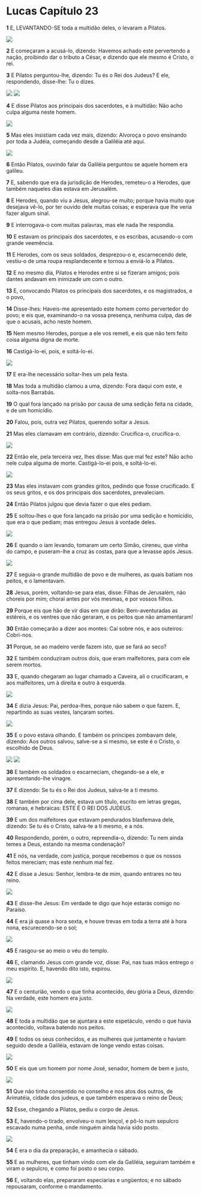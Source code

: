 # Lucas Capítulo 23

**1** 	E, LEVANTANDO-SE toda a multidão deles, o levaram a Pilatos.

![](../Images/SweetPublishing/40-27-1.jpg) 

**2** 	E começaram a acusá-lo, dizendo: Havemos achado este pervertendo a nação, proibindo dar o tributo a César, e dizendo que ele mesmo é Cristo, o rei.

**3** 	E Pilatos perguntou-lhe, dizendo: Tu és o Rei dos Judeus? E ele, respondendo, disse-lhe: Tu o dizes.

![](../Images/SweetPublishing/40-27-2.jpg) ![](../Images/SweetPublishing/40-27-3.jpg) 

**4** 	E disse Pilatos aos principais dos sacerdotes, e à multidão: Não acho culpa alguma neste homem.

![](../Images/SweetPublishing/42-23-4.jpg) 

**5** 	Mas eles insistiam cada vez mais, dizendo: Alvoroça o povo ensinando por toda a Judéia, começando desde a Galiléia até aqui.

![](../Images/SweetPublishing/40-27-4.jpg) 

**6** 	Então Pilatos, ouvindo falar da Galiléia perguntou se aquele homem era galileu.

**7** 	E, sabendo que era da jurisdição de Herodes, remeteu-o a Herodes, que também naqueles dias estava em Jerusalém.

**8** 	E Herodes, quando viu a Jesus, alegrou-se muito; porque havia muito que desejava vê-lo, por ter ouvido dele muitas coisas; e esperava que lhe veria fazer algum sinal.

**9** 	E interrogava-o com muitas palavras, mas ele nada lhe respondia.

**10** 	E estavam os principais dos sacerdotes, e os escribas, acusando-o com grande veemência.

**11** 	E Herodes, com os seus soldados, desprezou-o e, escarnecendo dele, vestiu-o de uma roupa resplandecente e tornou a enviá-lo a Pilatos.

**12** 	E no mesmo dia, Pilatos e Herodes entre si se fizeram amigos; pois dantes andavam em inimizade um com o outro.

**13** 	E, convocando Pilatos os principais dos sacerdotes, e os magistrados, e o povo,

**14** 	Disse-lhes: Haveis-me apresentado este homem como pervertedor do povo; e eis que, examinando-o na vossa presença, nenhuma culpa, das de que o acusais, acho neste homem.

**15** 	Nem mesmo Herodes, porque a ele vos remeti, e eis que não tem feito coisa alguma digna de morte.

**16** 	Castigá-lo-ei, pois, e soltá-lo-ei.

![](../Images/SweetPublishing/40-27-5.jpg) 

**17** 	E era-lhe necessário soltar-lhes um pela festa.

**18** 	Mas toda a multidão clamou a uma, dizendo: Fora daqui com este, e solta-nos Barrabás.

**19** 	O qual fora lançado na prisão por causa de uma sedição feita na cidade, e de um homicídio.

**20** 	Falou, pois, outra vez Pilatos, querendo soltar a Jesus.

**21** 	Mas eles clamavam em contrário, dizendo: Crucifica-o, crucifica-o.

![](../Images/SweetPublishing/42-23-7.jpg) 

**22** 	Então ele, pela terceira vez, lhes disse: Mas que mal fez este? Não acho nele culpa alguma de morte. Castigá-lo-ei pois, e soltá-lo-ei.

![](../Images/SweetPublishing/42-23-8.jpg) 

**23** 	Mas eles instavam com grandes gritos, pedindo que fosse crucificado. E os seus gritos, e os dos principais dos sacerdotes, prevaleciam.

**24** 	Então Pilatos julgou que devia fazer o que eles pediam.

**25** 	E soltou-lhes o que fora lançado na prisão por uma sedição e homicídio, que era o que pediam; mas entregou Jesus à vontade deles.

![](../Images/SweetPublishing/42-23-9.jpg) 

**26** 	E quando o iam levando, tomaram um certo Simão, cireneu, que vinha do campo, e puseram-lhe a cruz às costas, para que a levasse após Jesus.

![](../Images/SweetPublishing/40-27-9.jpg) 

**27** 	E seguia-o grande multidão de povo e de mulheres, as quais batiam nos peitos, e o lamentavam.

**28** 	Jesus, porém, voltando-se para elas, disse: Filhas de Jerusalém, não choreis por mim; chorai antes por vós mesmas, e por vossos filhos.

**29** 	Porque eis que hão de vir dias em que dirão: Bem-aventuradas as estéreis, e os ventres que não geraram, e os peitos que não amamentaram!

**30** 	Então começarão a dizer aos montes: Caí sobre nós, e aos outeiros: Cobri-nos.

**31** 	Porque, se ao madeiro verde fazem isto, que se fará ao seco?

**32** 	E também conduziram outros dois, que eram malfeitores, para com ele serem mortos.

**33** 	E, quando chegaram ao lugar chamado a Caveira, ali o crucificaram, e aos malfeitores, um à direita e outro à esquerda.

![](../Images/SweetPublishing/40-27-10.jpg) 

**34** 	E dizia Jesus: Pai, perdoa-lhes, porque não sabem o que fazem. E, repartindo as suas vestes, lançaram sortes.

![](../Images/SweetPublishing/40-27-11.jpg) 

**35** 	E o povo estava olhando. E também os príncipes zombavam dele, dizendo: Aos outros salvou, salve-se a si mesmo, se este é o Cristo, o escolhido de Deus.

![](../Images/SweetPublishing/40-27-13.jpg) ![](../Images/SweetPublishing/40-27-14.jpg) 

**36** 	E também os soldados o escarneciam, chegando-se a ele, e apresentando-lhe vinagre.

**37** 	E dizendo: Se tu és o Rei dos Judeus, salva-te a ti mesmo.

**38** 	E também por cima dele, estava um título, escrito em letras gregas, romanas, e hebraicas: ESTE É O REI DOS JUDEUS.

**39** 	E um dos malfeitores que estavam pendurados blasfemava dele, dizendo: Se tu és o Cristo, salva-te a ti mesmo, e a nós.

**40** 	Respondendo, porém, o outro, repreendia-o, dizendo: Tu nem ainda temes a Deus, estando na mesma condenação?

**41** 	E nós, na verdade, com justiça, porque recebemos o que os nossos feitos mereciam; mas este nenhum mal fez.

**42** 	E disse a Jesus: Senhor, lembra-te de mim, quando entrares no teu reino.

![](../Images/SweetPublishing/40-27-12.jpg) 

**43** 	E disse-lhe Jesus: Em verdade te digo que hoje estarás comigo no Paraíso.

**44** 	E era já quase a hora sexta, e houve trevas em toda a terra até à hora nona, escurecendo-se o sol;

![](../Images/SweetPublishing/40-27-15.jpg) 

**45** 	E rasgou-se ao meio o véu do templo.

**46** 	E, clamando Jesus com grande voz, disse: Pai, nas tuas mãos entrego o meu espírito. E, havendo dito isto, expirou.

![](../Images/SweetPublishing/40-27-16.jpg) 

**47** 	E o centurião, vendo o que tinha acontecido, deu glória a Deus, dizendo: Na verdade, este homem era justo.

![](../Images/SweetPublishing/40-27-18.jpg) 

**48** 	E toda a multidão que se ajuntara a este espetáculo, vendo o que havia acontecido, voltava batendo nos peitos.

**49** 	E todos os seus conhecidos, e as mulheres que juntamente o haviam seguido desde a Galiléia, estavam de longe vendo estas coisas.

![](../Images/SweetPublishing/40-27-17.jpg) 

**50** 	E eis que um homem por nome José, senador, homem de bem e justo,

![](../Images/SweetPublishing/40-27-19.jpg) 

**51** 	Que não tinha consentido no conselho e nos atos dos outros, de Arimatéia, cidade dos judeus, e que também esperava o reino de Deus;

**52** 	Esse, chegando a Pilatos, pediu o corpo de Jesus.

**53** 	E, havendo-o tirado, envolveu-o num lençol, e pô-lo num sepulcro escavado numa penha, onde ninguém ainda havia sido posto.

![](../Images/SweetPublishing/40-27-20.jpg) 

**54** 	E era o dia da preparação, e amanhecia o sábado.

**55** 	E as mulheres, que tinham vindo com ele da Galiléia, seguiram também e viram o sepulcro, e como foi posto o seu corpo.

**56** 	E, voltando elas, prepararam especiarias e ungüentos; e no sábado repousaram, conforme o mandamento.

